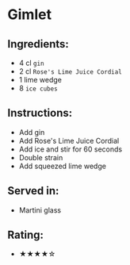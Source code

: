 # Gimlet

## Ingredients:
- 4 cl `gin`
- 2 cl `Rose's Lime Juice Cordial`
- 1 lime wedge
- 8 `ice cubes`

## Instructions:
- Add gin
- Add Rose's Lime Juice Cordial
- Add ice and stir for 60 seconds
- Double strain
- Add squeezed lime wedge

## Served in:
- Martini glass

## Rating:
- ★★★★☆